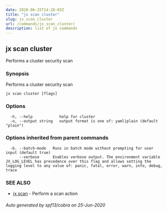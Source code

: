 ```yaml
---
date: 2020-06-25T14:28:03Z
title: "jx scan cluster"
slug: jx_scan_cluster
url: /commands/jx_scan_cluster/
description: list of jx commands
---
```

## jx scan cluster

Performs a cluster security scan

### Synopsis

Performs a cluster security scan

```
jx scan cluster [flags]
```

### Options

```
  -h, --help            help for cluster
  -o, --output string   output format is one of: yaml|plain (default "plain")
```

### Options inherited from parent commands

```
  -b, --batch-mode   Runs in batch mode without prompting for user input (default true)
      --verbose      Enables verbose output. The environment variable JX_LOG_LEVEL has precedence over this flag and allows setting the logging level to any value of: panic, fatal, error, warn, info, debug, trace
```

### SEE ALSO

* [jx scan](/commands/jx_scan/)	 - Perform a scan action

###### Auto generated by spf13/cobra on 25-Jun-2020
